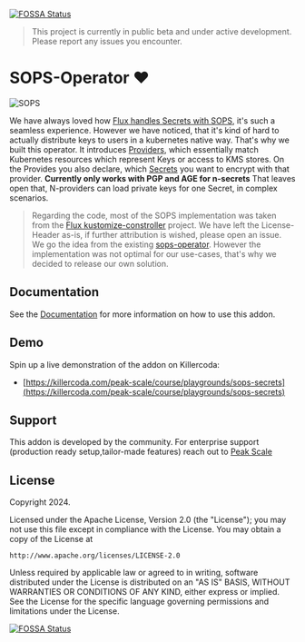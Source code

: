 [![FOSSA Status](https://app.fossa.com/api/projects/git%2Bgithub.com%2Fpeak-scale%2Fsops-operator.svg?type=shield)](https://app.fossa.com/projects/git%2Bgithub.com%2Fpeak-scale%2Fsops-operator?ref=badge_shield)


> This project is currently in public beta and under active development. Please report any issues you encounter.

# SOPS-Operator ❤️

![SOPS](https://avatars.githubusercontent.com/u/129185620?s=48&v=4)

We have always loved how [Flux handles Secrets with SOPS](https://fluxcd.io/flux/guides/mozilla-sops/), it's such a seamless experience. However we have noticed, that it's kind of hard to actually distribute keys to users in a kubernetes native way. That's why we built this operator. It introduces [Providers](docs/usage.md#providers), which essentially match Kubernetes resources which represent Keys or access to KMS stores. On the Provides you also declare, which [Secrets](docs/usage.md#secrets) you want to encrypt with that provider. **Currently only works with PGP and AGE for n-secrets** That leaves open that, N-providers can load private keys for one Secret, in complex scenarios.

> Regarding the code, most of the SOPS implementation was taken from the [Flux kustomize-constroller](https://github.com/fluxcd/kustomize-controller/blob/main/internal/decryptor/decryptor.go) project. We have left the License-Header as-is, if further attribution is wished, please open an issue. We go the idea from the existing [sops-operator](https://github.com/isindir/sops-secrets-operator). However the implementation was not optimal for our use-cases, that's why we decided to release our own solution.

## Documentation

See the [Documentation](docs/README.md) for more information on how to use this addon.

## Demo

Spin up a live demonstration of the addon on Killercoda:

- [https://killercoda.com/peak-scale/course/playgrounds/sops-secrets](https://killercoda.com/peak-scale/course/playgrounds/sops-secrets)

## Support

This addon is developed by the community. For enterprise support (production ready setup,tailor-made features) reach out to [Peak Scale](https://peakscale.ch/en/)

## License

Copyright 2024.

Licensed under the Apache License, Version 2.0 (the "License");
you may not use this file except in compliance with the License.
You may obtain a copy of the License at

    http://www.apache.org/licenses/LICENSE-2.0

Unless required by applicable law or agreed to in writing, software
distributed under the License is distributed on an "AS IS" BASIS,
WITHOUT WARRANTIES OR CONDITIONS OF ANY KIND, either express or implied.
See the License for the specific language governing permissions and
limitations under the License.


[![FOSSA Status](https://app.fossa.com/api/projects/git%2Bgithub.com%2Fpeak-scale%2Fsops-operator.svg?type=large)](https://app.fossa.com/projects/git%2Bgithub.com%2Fpeak-scale%2Fsops-operator?ref=badge_large)
